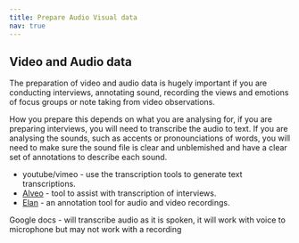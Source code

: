 ```yaml
---
title: Prepare Audio Visual data
nav: true
---
```

## Video and Audio data 

The preparation of video and audio data is hugely important if you are conducting interviews, annotating sound, recording the views and emotions of focus groups or note taking from video observations. 
 
How you prepare this depends on what you are analysing for, if you are preparing interviews, you will need to transcribe the audio to text. 
If you are analysing the sounds, such as accents or pronounciations of words, you will need to make sure the sound file is clear and unblemished and have a clear set of annotations to describe each sound. 


- youtube/vimeo - use the transcription tools to generate text transcriptions.
- [Alveo](https://www.alveo.edu.au/) - tool to assist with transcription of interviews.
- [Elan](https://archive.mpi.nl/tla/elan) - an annotation tool for audio and video recordings.
 
 Google docs - will transcribe audio as it is spoken, it will work with voice to microphone but may not work with a recording
 
 
